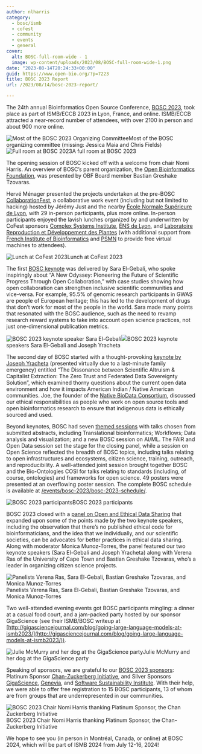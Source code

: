 ```yaml
---
author: nlharris
category:
  - bosc/ismb
  - cofest
  - community
  - events
  - general
cover:
  alt: BOSC-full-room-wide - 1
  image: wp-content/uploads/2023/08/BOSC-full-room-wide-1.png
date: "2023-08-14T20:24:33+00:00"
guid: https://www.open-bio.org/?p=7223
title: BOSC 2023 Report
url: /2023/08/14/bosc-2023-report/

---
```

The 24th annual Bioinformatics Open Source Conference, [BOSC 2023](https://open-bio.org/events/bosc-2023), took place as part of ISMB/ECCB 2023 in Lyon, France, and online. ISMB/ECCB attracted a near-record number of attendees, with over 2100 in person and  about 900 more online.

![Most of the BOSC 2023 Organizing Committee](wp-content/uploads/2023/08/image8-1024x410.jpg)Most of the BOSC organizing committee (missing: Jessica Maia and Chris Fields)![Full room at BOSC 2023](wp-content/uploads/2023/08/BOSC-full-room-wide-1.png)A full room at BOSC 2023

The opening session of BOSC kicked off with a welcome from chair Nomi Harris. An overview of BOSC’s parent organization, the [Open Bioinformatics Foundation](/), was presented by OBF Board member Bastian Greshake Tzovaras.

Hervé Ménager presented the projects undertaken at the pre-BOSC [CollaborationFest](/events/bosc-2023/obf-bosc-collaborationfest-2023/), a collaborative work event (including but not limited to hacking) hosted by Jérémy Just and the nearby [École Normale Supérieure de Lyon](http://www.ens-lyon.fr/), with 29 in-person participants, plus more online. In-person participants enjoyed the lavish lunches organized by and underwritten by CoFest sponsors [Complex Systems Institute](https://www.ixxi.fr/), [ÉNS de Lyon](http://www.ens-lyon.fr/), and [Laboratoire Reproduction et Développement des Plantes](http://www.ens-lyon.fr/RDP/) (with additional support from [French Institute of Bioinformatics](https://www.france-bioinformatique.fr/en/home/) and [PSMN](http://www.ens-lyon.fr/PSMN/doku.php?id=en:accueil) to provide free virtual machines to attendees).

![Lunch at CoFest 2023](wp-content/uploads/2023/08/CoFest2023-lunch-1-736x1024.png)Lunch at CoFest 2023

The first [BOSC keynote](/events/bosc-2023/bosc-2023-keynotes/) was delivered by Sara El-Gebali, who spoke inspiringly about “A New Odyssey: Pioneering the Future of Scientific Progress Through Open Collaboration,” with case studies showing how open collaboration can strengthen inclusive scientific communities and vice-versa. For example, 95.5% of genomic research participants in GWAS are people of European heritage; this has led to the development of drugs that don’t work for most of the people in the world. Sara made many points that resonated with the BOSC audience, such as the need to revamp research reward systems to take into account open science practices, not just one-dimensional publication metrics.

![BOSC 2023 keynote speaker Sara El-Gebali](wp-content/uploads/2023/08/image7-768x1024.jpg)![](wp-content/uploads/2023/08/image6-1024x579.png)BOSC 2023 keynote speakers Sara El-Gebali and Joseph Yracheta

The second day of BOSC started with a thought-provoking [keynote by Joseph Yracheta](/events/bosc-2023/bosc-2023-keynotes/) (presented virtually due to a last-minute family emergency) entitled “The Dissonance between Scientific Altruism & Capitalist Extraction: The Zero Trust and Federated Data Sovereignty Solution”, which examined thorny questions about the current open data environment and how it impacts American Indian / Native American communities. Joe, the founder of the [Native BioData Consortium](https://nativebio.org/), discussed our ethical responsibilities as people who work on open source tools and open bioinformatics research to ensure that indigenous data is ethically sourced and used.

Beyond keynotes, BOSC had seven [themed sessions](/events/bosc-2023/bosc-2023-schedule/) with talks chosen from submitted abstracts, including Translational bioinformatics; Workflows; Data analysis and visualization; and a new BOSC session on AI/ML. The FAIR and Open Data session set the stage for the closing panel, while a session on Open Science reflected the breadth of BOSC topics, including talks relating to open infrastructures and ecosystems, citizen science, training, outreach, and reproducibility. A well-attended joint session brought together BOSC and the Bio-Ontologies COSI for talks relating to standards (including, of course, ontologies) and frameworks for open science. 49 posters were presented at an overflowing poster session. The complete BOSC schedule is available at [/events/bosc-2023/bosc-2023-schedule/](/events/bosc-2023/bosc-2023-schedule/).

![BOSC 2023 participants](wp-content/uploads/2023/08/image5-1024x629.png)BOSC 2023 participants

BOSC 2023 closed with a [panel on Open and Ethical Data Sharing](/events/bosc-2023/bosc-2023-panel/) that expanded upon some of the points made by the two keynote speakers, including the observation that there’s no published ethical code for bioinformaticians, and the idea that we individually, and our scientific societies, can be advocates for better practices in ethical data sharing. Along with moderator Monica Munoz-Torres, the panel featured our two keynote speakers (Sara El-Gebali and Joseph Yracheta) along with Verena Ras of the University of Cape Town and Bastian Greshake Tzovaras, who’s a leader in organizing citizen science projects.

![Panelists Verena Ras, Sara El-Gebali, Bastian Greshake Tzovaras, and Monica Munoz-Torres](wp-content/uploads/2023/08/image4-1024x610.jpg)Panelists Verena Ras, Sara El-Gebali, Bastian Greshake Tzovaras, and Monica Munoz-Torres

Two well-attended evening events got BOSC participants mingling: a dinner at a casual food court, and a jam-packed party hosted by our sponsor GigaScience (see their ISMB/BOSC writeup at [http://gigasciencejournal.com/blog/going-large-language-models-at-ismb2023/](http://gigasciencejournal.com/blog/going-large-language-models-at-ismb2023/)).

![Julie McMurry and her dog at the GigaScience party](wp-content/uploads/2023/08/image2-1-768x1024.jpg)Julie McMurry and her dog at the GigaScience party

Speaking of sponsors, we are grateful to our [BOSC 2023 sponsors](/events/sponsors/): Platinum Sponsor [Chan-Zuckerberg Initiative](https://chanzuckerberg.com/), and Silver Sponsors [GigaScience](https://academic.oup.com/gigascience), [Genevia](https://geneviatechnologies.com/), and [Software Sustainability Institute](https://www.software.ac.uk/). With their help, we were able to offer free registration to 15 BOSC participants, 13 of whom are from groups that are underrepresented in our communities.

![BOSC 2023 Chair Nomi Harris thanking Platinum Sponsor, the Chan Zuckerberg Initiative](wp-content/uploads/2023/08/image1-1-1024x602.jpg)BOSC 2023 Chair Nomi Harris thanking Platinum Sponsor, the Chan-Zuckerberg Initiative

We hope to see you (in person in Montréal, Canada, or online) at BOSC 2024, which will be part of ISMB 2024 from July 12-16, 2024!
